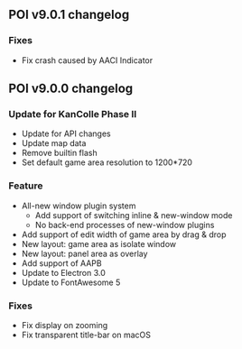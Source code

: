 ## POI v9.0.1 changelog
### Fixes
- Fix crash caused by AACI Indicator

## POI v9.0.0 changelog
### Update for KanColle Phase II
- Update for API changes
- Update map data
- Remove builtin flash
- Set default game area resolution to 1200*720
### Feature
- All-new window plugin system
  - Add support of switching inline & new-window mode
  - No back-end processes of new-window plugins
- Add support of edit width of game area by drag & drop
- New layout: game area as isolate window
- New layout: panel area as overlay
- Add support of AAPB
- Update to Electron 3.0
- Update to FontAwesome 5
### Fixes
- Fix display on zooming
- Fix transparent title-bar on macOS
